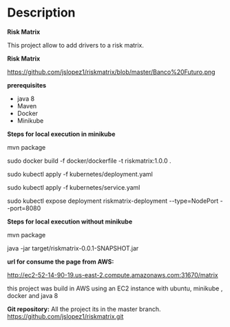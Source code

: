 
# **Description**

**Risk Matrix**

This project allow to add drivers to a risk matrix.

**Risk Matrix**

https://github.com/jslopez1/riskmatrix/blob/master/Banco%20Futuro.png

**prerequisites**
- java 8
- Maven
- Docker
- Minikube


**Steps for local execution in minikube**

mvn package

sudo docker build -f docker/dockerfile -t riskmatrix:1.0.0 .

sudo kubectl apply -f kubernetes/deployment.yaml

sudo kubectl apply -f kubernetes/service.yaml

sudo kubectl expose deployment riskmatrix-deployment --type=NodePort --port=8080

**Steps for local execution without minikube**

mvn package

java -jar target/riskmatrix-0.0.1-SNAPSHOT.jar

**url for consume the page from AWS:**

http://ec2-52-14-90-19.us-east-2.compute.amazonaws.com:31670/matrix

this project was build in AWS using an EC2 instance with ubuntu, minikube , docker  and java 8

**Git repository:**
All the project its in the master branch.
https://github.com/jslopez1/riskmatrix.git



